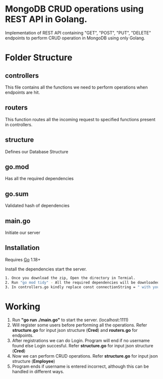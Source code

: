 # MongoDB CRUD operations using REST API in Golang.
Implementation of REST API containing "GET", "POST", "PUT", "DELETE" endpoints to perform CRUD operation in MongoDB using only Golang.

# Folder Structure
## controllers
This file contains all the functions we need to perform operations when endpoints are hit.
## routers 
This function routes all the incoming request to specified functions present in controllers.
## structure
Defines our Database Structure

## go.mod
Has all the required dependencies
## go.sum
Validated hash of dependencies
## main.go
Initiate our server

## Installation

Requires [Go](https://go.dev/dl/) 1.18+

Install the dependencies start the server.

```sh
1. Once you download the zip, Open the directory in Termial.
2. Run "go mod tidy" - All the required dependencies will be downloaded and installed
3. In controllers.go kindly replace const connectionString = " with your mongoDB database URL"
```

# Working

1. Run **"go run ./main.go"** to start the server. (localhost:1111)
2. Will register some users before performing all the operations. Refer **structure.go** for input json structure (**Cred**) and **routers.go** for endpoints.
3. After registrations we can do Login. Program will end if no username found else Login succesful. Refer **structure.go** for input json structure (**Cred**)
4. Now we can perform CRUD operations. Refer **structure.go** for input json structure (**Employee**)
5. Program ends if username is entered incorrect, although this can be handled in different ways.
